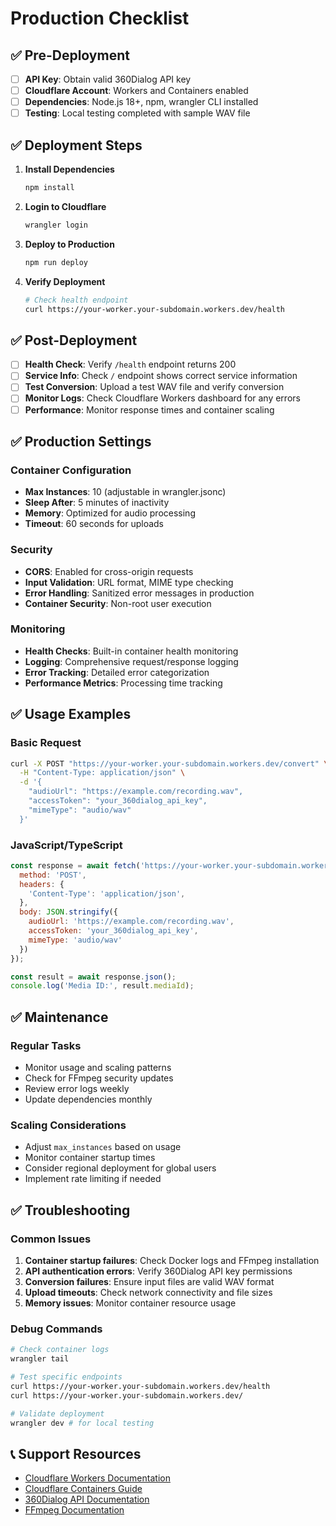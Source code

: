 # Production Checklist

## ✅ Pre-Deployment

- [ ] **API Key**: Obtain valid 360Dialog API key
- [ ] **Cloudflare Account**: Workers and Containers enabled
- [ ] **Dependencies**: Node.js 18+, npm, wrangler CLI installed
- [ ] **Testing**: Local testing completed with sample WAV file

## ✅ Deployment Steps

1. **Install Dependencies**
   ```bash
   npm install
   ```

2. **Login to Cloudflare**
   ```bash
   wrangler login
   ```

3. **Deploy to Production**
   ```bash
   npm run deploy
   ```

4. **Verify Deployment**
   ```bash
   # Check health endpoint
   curl https://your-worker.your-subdomain.workers.dev/health
   ```

## ✅ Post-Deployment

- [ ] **Health Check**: Verify `/health` endpoint returns 200
- [ ] **Service Info**: Check `/` endpoint shows correct service information
- [ ] **Test Conversion**: Upload a test WAV file and verify conversion
- [ ] **Monitor Logs**: Check Cloudflare Workers dashboard for any errors
- [ ] **Performance**: Monitor response times and container scaling

## ✅ Production Settings

### Container Configuration
- **Max Instances**: 10 (adjustable in wrangler.jsonc)
- **Sleep After**: 5 minutes of inactivity
- **Memory**: Optimized for audio processing
- **Timeout**: 60 seconds for uploads

### Security
- **CORS**: Enabled for cross-origin requests
- **Input Validation**: URL format, MIME type checking
- **Error Handling**: Sanitized error messages in production
- **Container Security**: Non-root user execution

### Monitoring
- **Health Checks**: Built-in container health monitoring
- **Logging**: Comprehensive request/response logging
- **Error Tracking**: Detailed error categorization
- **Performance Metrics**: Processing time tracking

## ✅ Usage Examples

### Basic Request
```bash
curl -X POST "https://your-worker.your-subdomain.workers.dev/convert" \
  -H "Content-Type: application/json" \
  -d '{
    "audioUrl": "https://example.com/recording.wav",
    "accessToken": "your_360dialog_api_key",
    "mimeType": "audio/wav"
  }'
```

### JavaScript/TypeScript
```javascript
const response = await fetch('https://your-worker.your-subdomain.workers.dev/convert', {
  method: 'POST',
  headers: {
    'Content-Type': 'application/json',
  },
  body: JSON.stringify({
    audioUrl: 'https://example.com/recording.wav',
    accessToken: 'your_360dialog_api_key',
    mimeType: 'audio/wav'
  })
});

const result = await response.json();
console.log('Media ID:', result.mediaId);
```

## ✅ Maintenance

### Regular Tasks
- Monitor usage and scaling patterns
- Check for FFmpeg security updates
- Review error logs weekly
- Update dependencies monthly

### Scaling Considerations
- Adjust `max_instances` based on usage
- Monitor container startup times
- Consider regional deployment for global users
- Implement rate limiting if needed

## ✅ Troubleshooting

### Common Issues
1. **Container startup failures**: Check Docker logs and FFmpeg installation
2. **API authentication errors**: Verify 360Dialog API key permissions
3. **Conversion failures**: Ensure input files are valid WAV format
4. **Upload timeouts**: Check network connectivity and file sizes
5. **Memory issues**: Monitor container resource usage

### Debug Commands
```bash
# Check container logs
wrangler tail

# Test specific endpoints
curl https://your-worker.your-subdomain.workers.dev/health
curl https://your-worker.your-subdomain.workers.dev/

# Validate deployment
wrangler dev # for local testing
```

## 📞 Support Resources

- [Cloudflare Workers Documentation](https://developers.cloudflare.com/workers/)
- [Cloudflare Containers Guide](https://developers.cloudflare.com/containers/)
- [360Dialog API Documentation](https://docs.360dialog.com/)
- [FFmpeg Documentation](https://ffmpeg.org/documentation.html)
